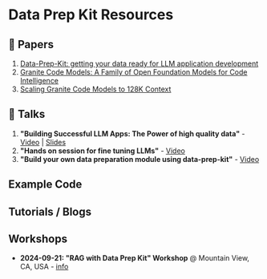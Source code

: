 # Data Prep Kit Resources

## 📄 Papers

1. [Data-Prep-Kit: getting your data ready for LLM application development](https://arxiv.org/abs/2409.18164)
2. [Granite Code Models: A Family of Open Foundation Models for Code Intelligence](https://arxiv.org/abs/2405.04324)
3. [Scaling Granite Code Models to 128K Context](https://arxiv.org/abs/2407.13739)


## 🎤 Talks

1. **"Building Successful LLM Apps: The Power of high quality data"** - [Video](https://www.youtube.com/watch?v=u_2uiZBBVIE)  |   [Slides](https://www.slideshare.net/slideshow/data_prep_techniques_challenges_methods-pdf-a190/271527890)
2. **"Hands on session for fine tuning LLMs"** - [Video](https://www.youtube.com/watch?v=VEHIA3E64DM)
3. **"Build your own data preparation module using data-prep-kit"** - [Video](https://www.youtube.com/watch?v=0WUMG6HIgMg)

## Example Code

## Tutorials / Blogs

## Workshops

- **2024-09-21: "RAG with Data Prep Kit" Workshop** @ Mountain View, CA, USA - [info](https://github.com/sujee/data-prep-kit-examples/blob/main/events/2024-09-21__RAG-workshop-data-riders.md)

